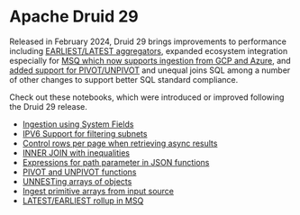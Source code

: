 # Apache Druid 29

Released in February 2024, Druid 29 brings improvements to performance including [EARLIEST/LATEST aggregators](https://docs.imply.io/polaris/earliest-latest-by/), expanded ecosystem integration especially for [MSQ which now supports ingestion from GCP and Azure](https://imply.io/blog/introducing-apache-druid-29-0/#:~:text=MSQ%20%E2%80%93%C2%A0%20Azure%20and%20GCP%20support), and [added support for PIVOT/UNPIVOT](https://blog.hellmar-becker.de/2024/01/15/druid-29-preview-transposing-data-with-PIVOT-and-UNPIVOT/) and unequal joins SQL among a number of other changes to support  better SQL standard compliance.

Check out these notebooks, which were introduced or improved following the Druid 29 release.

* [Ingestion using System Fields](../02-ingestion/02-batch-ingestion.ipynb#system_fields)
* [IPV6 Support for filtering subnets](../03-query/10-functions-ip.ipynb#ipv6_match)
* [Control rows per page when retrieving async results](../03-query/14-sync-async-queries.ipynb#async_rows_per_page)
* [INNER JOIN with inequalities](../03-query/11-joins.ipynb#join_with_inequality)
* [Expressions for path parameter in JSON functions](../02-ingestion/05-working-with-nested-columns.ipynb#expression_for_path)
* [PIVOT and UNPIVOT functions](../03-query/15-pivot-unpivot.ipynb)
* [UNNESTing arrays of objects](../02-ingestion/08-table-datatypes-arrays.ipynb#json_array_of_objects)
* [Ingest primitive arrays from input source](../02-ingestion/08-table-datatypes-arrays.ipynb#ingest_array)
* [LATEST/EARLIEST rollup in MSQ](../03-query/19-groupby-earliest.ipynb)
